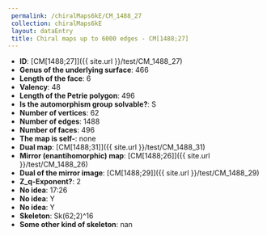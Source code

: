 ```yaml
--- 
 permalink: /chiralMaps6kE/CM_1488_27 
 collection: chiralMaps6kE
 layout: dataEntry
 title: Chiral maps up to 6000 edges - CM[1488;27]
---
```


- **ID**: [CM[1488;27]]({{ site.url }}/test/CM_1488_27)
- **Genus of the underlying surface**: 466
- **Length of the face**: 6
- **Valency**: 48
- **Length of the Petrie polygon**: 496
- **Is the automorphism group solvable?**: S
- **Number of vertices**: 62
- **Number of edges**: 1488
- **Number of faces**: 496
- **The map is self-**: none
- **Dual map**: [CM[1488;31]]({{ site.url }}/test/CM_1488_31)
- **Mirror (enantihomorphic) map**: [CM[1488;26]]({{ site.url }}/test/CM_1488_26)
- **Dual of the mirror image**: [CM[1488;29]]({{ site.url }}/test/CM_1488_29)
- **Z_q-Exponent?**: 2
- **No idea**:  17:26
- **No idea**: Y
- **No idea**: Y
- **Skeleton**: Sk(62;2)^16
- **Some other kind of skeleton**: nan
